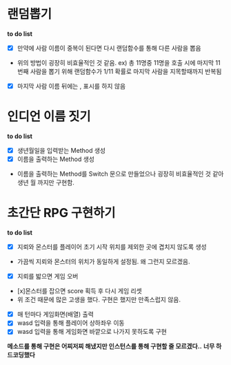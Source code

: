 # 랜덤뽑기

**to do list**

- [x] 만약에 사람 이름이 중복이 된다면 다시 랜덤함수를 통해 다른 사람을 뽑음
- 위의 방법이 굉장히 비효율적인 것 같음. ex) 총 11명중 11명을 호출 시에 마지막 11번째 사람을 뽑기 위해 랜덤함수가 1/11 확률로 마지막 사람을 지목할때까지 반복됨
- [x] 마지막 사람 이름 뒤에는 , 표시를 하지 않음


# 인디언 이름 짓기

**to do list**
- [x] 생년월일을 입력받는 Method 생성
- [x] 이름을 출력하는 Method 생성
- 이름을 출력하는 Method를 Switch 문으로 만들었으나 굉장히 비효율적인 것 같아 생년 월 까지만 구현함.


# 초간단 RPG 구현하기

**to do list**
- [x] 지뢰와 몬스터를 플레이어 초기 시작 위치를 제외한 곳에 겹치지 않도록 생성
- 가끔씩 지뢰와 몬스터의 위치가 동일하게 설정됨. 왜 그런지 모르겠음.
- [x] 지뢰를 밟으면 게임 오버
- [x]몬스터를 잡으면 score 획득 후 다시 게임 리셋
- 위 조건 때문에 많은 고생을 했다. 구현은 했지만 만족스럽지 않음.
- [x] 매 턴마다 게임화면(배열) 출력
- [x] wasd 입력을 통해 플레이어 상하좌우 이동
- [x] wasd 입력을 통해 게임화면 바깥으로 나가지 못하도록 구현

**메소드를 통해 구현은 어찌저찌 해냈지만 인스턴스를 통해 구현할 줄 모르겠다..**
**너무 하드코딩했다**
